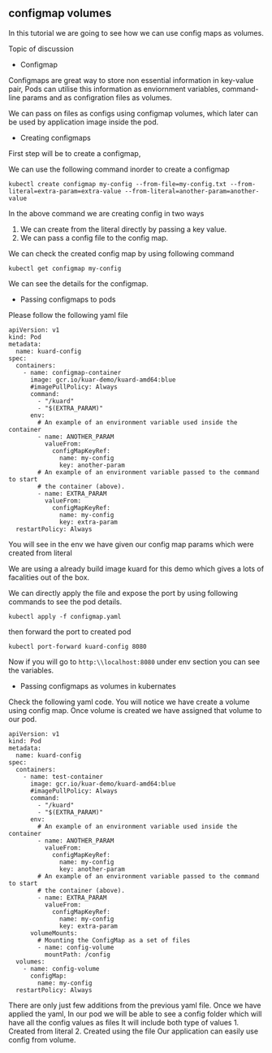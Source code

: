 ## configmap volumes

In this tutorial we are going to see how we can use config maps as volumes. 

Topic of discussion

* Configmap

Configmaps are great way to store non essential information in key-value pair, Pods can utilise this information as enviornment variables, command-line params and as configration files as volumes.

We can pass on files as configs using configmap volumes, which later can be used by application image inside the pod.

* Creating configmaps

First step will be to create a configmap, 

We can use the following command inorder to create a configmap

`kubectl create configmap my-config --from-file=my-config.txt --from-literal=extra-param=extra-value --from-literal=another-param=another-value`

In the above command we are creating config in two ways
1. We can create from the literal directly by passing a key value.
2. We can pass a config file to the config map. 

We can check the created config map by using following command

`kubectl get configmap my-config`

We can see the details for the configmap.

* Passing configmaps to pods

Please follow the following yaml file


```
apiVersion: v1
kind: Pod
metadata:
  name: kuard-config
spec:
  containers:
    - name: configmap-container
      image: gcr.io/kuar-demo/kuard-amd64:blue
      #imagePullPolicy: Always
      command:
        - "/kuard"
        - "$(EXTRA_PARAM)"
      env:
        # An example of an environment variable used inside the container
        - name: ANOTHER_PARAM
          valueFrom:
            configMapKeyRef:
              name: my-config
              key: another-param
        # An example of an environment variable passed to the command to start
        # the container (above).
        - name: EXTRA_PARAM
          valueFrom:
            configMapKeyRef:
              name: my-config
              key: extra-param
  restartPolicy: Always
```

You will see in the env we have given our config map params which were created from literal

We are using a already build image kuard for this demo which gives a lots of facalities out of the box.

We can directly apply the file and expose the port by using following commands to see the pod details.

`kubectl apply -f configmap.yaml`

then forward the port to created pod

`kubectl port-forward kuard-config 8080`

Now if you will go to `http:\\localhost:8080` under env section you can see the variables.

* Passing configmaps as volumes in kubernates

Check the following yaml code. You will notice we have create a volume using config map. Once volume is created we have assigned that volume to our pod.

```
apiVersion: v1
kind: Pod
metadata:
  name: kuard-config
spec:
  containers:
    - name: test-container
      image: gcr.io/kuar-demo/kuard-amd64:blue
      #imagePullPolicy: Always
      command:
        - "/kuard"
        - "$(EXTRA_PARAM)"
      env:
        # An example of an environment variable used inside the container
        - name: ANOTHER_PARAM
          valueFrom:
            configMapKeyRef:
              name: my-config
              key: another-param
        # An example of an environment variable passed to the command to start
        # the container (above).
        - name: EXTRA_PARAM
          valueFrom:
            configMapKeyRef:
              name: my-config
              key: extra-param
      volumeMounts:
        # Mounting the ConfigMap as a set of files
        - name: config-volume
          mountPath: /config
  volumes:
    - name: config-volume
      configMap:
        name: my-config
  restartPolicy: Always
```

There are only just few additions from the previous yaml file.
Once we have applied the yaml, In our pod we will be able to see a config folder which will have all the config values as files
It will include both type of values 1. Created from literal 2. Created using the file
Our application can easily use config from volume.
